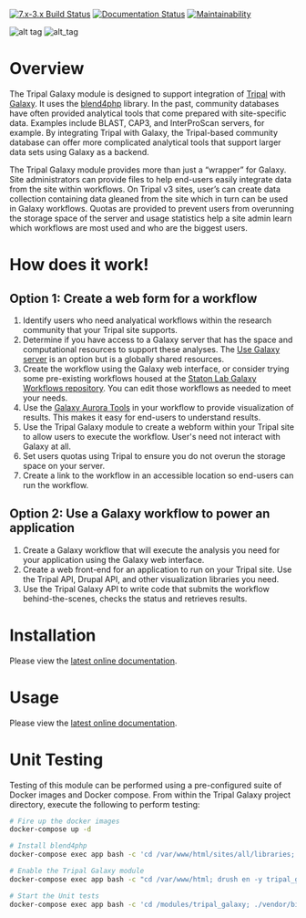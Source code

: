 [![7.x-3.x Build Status](https://travis-ci.org/tripal/tripal_galaxy.svg?branch=7.x-1.x)](https://travis-ci.org/tripal/tripal_galaxy)
[![Documentation Status](https://readthedocs.org/projects/tripal_galaxy/badge/?version=latest)](https://tripal-galaxy.readthedocs.io/en/latest/?badge=latest)
[![Maintainability](https://api.codeclimate.com/v1/badges/d96b8ae3505c31c48d31/maintainability)](https://codeclimate.com/github/tripal/tripal_galaxy/maintainability)

![alt tag](https://raw.githubusercontent.com/tripal/tripal/7.x-3.x/tripal/theme/images/tripal_logo.png)
![alt_tag](https://galaxyproject.org/images/galaxy-logos/galaxy_logo_25percent.png)


# Overview
The Tripal Galaxy module is designed to support integration of [Tripal](http://tripal.info) with [Galaxy](https://galaxyproject.org/). It uses the [blend4php](https://github.com/galaxyproject/blend4php) library. In the past, community databases have often provided analytical tools that come prepared with site-specific data. Examples include BLAST, CAP3, and InterProScan servers, for example. By integrating Tripal with Galaxy, the Tripal-based community database can offer more complicated analytical tools that support larger data sets using Galaxy as a backend. 

The Tripal Galaxy module provides more than just a “wrapper” for Galaxy. Site administrators can provide files to help end-users easily integrate data from the site within workflows. On Tripal v3 sites, user’s can create data collection containing data gleaned from the site which in turn can be used in Galaxy workflows. Quotas are provided to prevent users from overunning the storage space of the server and usage statistics help a site admin learn which workflows are most used and who are the biggest users.

# How does it work!
## Option 1: Create a web form for a workflow
1. Identify users who need analyatical workflows within the research community that your Tripal site supports.
2. Determine if you have access to a Galaxy server that has the space and computational resources to support these analyses. The [Use Galaxy server](https://usegalaxy.org/) is an option but is a globally shared resources.
3. Create the workflow using the Galaxy web interface, or consider trying some pre-existing workflows housed at the [Staton Lab Galaxy Workflows repository](https://github.com/statonlab/galaxy-workflows).   You can edit those workflows as needed to meet your needs.
4. Use the [Galaxy Aurora Tools](https://github.com/statonlab/aurora-galaxy-tools) in your workflow to provide visualization of results. This makes it easy for end-users to understand results.
5. Use the Tripal Galaxy module to create a webform within your Tripal site to allow users to execute the workflow.  User's need not interact with Galaxy at all.
6. Set users quotas using Tripal to ensure you do not overun the storage space on your server.
7. Create a link to the workflow in an accessible location so end-users can run the workflow.

## Option 2: Use a Galaxy workflow to power an application
1. Create a Galaxy workflow that will execute the analysis you need for your application using the Galaxy web interface.
2. Create a web front-end for an application to run on your Tripal site.  Use the Tripal API, Drupal API, and other visualization libraries you need.
3. Use the Tripal Galaxy API to write code that submits the workflow behind-the-scenes, checks the status and retrieves results.

# Installation
Please view the [latest online documentation](https://tripal-galaxy.readthedocs.io/en/latest/).

# Usage
Please view the [latest online documentation](https://tripal-galaxy.readthedocs.io/en/latest/).

# Unit Testing
Testing of this module can be performed using a pre-configured suite of Docker images and Docker compose. From within the Tripal Galaxy project directory, execute the following to perform testing:

```bash
# Fire up the docker images
docker-compose up -d

# Install blend4php
docker-compose exec app bash -c 'cd /var/www/html/sites/all/libraries; git clone https://github.com/galaxyproject/blend4php.git'

# Enable the Tripal Galaxy module
docker-compose exec app bash -c "cd /var/www/html; drush en -y tripal_galaxy"

# Start the Unit tests
docker-compose exec app bash -c 'cd /modules/tripal_galaxy; ./vendor/bin/phpunit'
```
